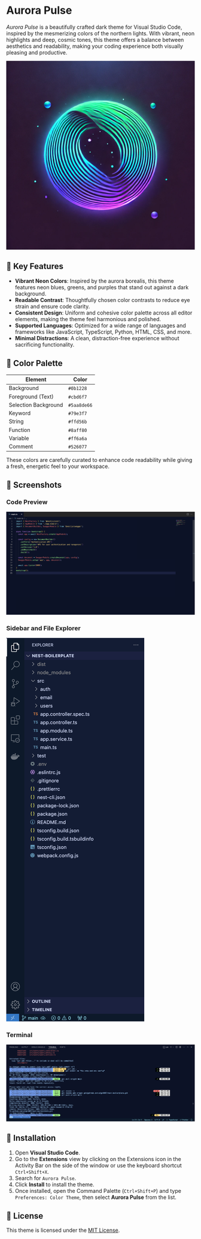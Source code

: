 # Aurora Pulse

_Aurora Pulse_ is a beautifully crafted dark theme for Visual Studio Code, inspired by the mesmerizing colors of the northern lights. With vibrant, neon highlights and deep, cosmic tones, this theme offers a balance between aesthetics and readability, making your coding experience both visually pleasing and productive.

![Aurora Pulse Logo](https://github.com/algol007/aurora-pulse/blob/main/images/aurora-pulse.png?raw=true)

## 🌌 Key Features

- **Vibrant Neon Colors**: Inspired by the aurora borealis, this theme features neon blues, greens, and purples that stand out against a dark background.
- **Readable Contrast**: Thoughtfully chosen color contrasts to reduce eye strain and ensure code clarity.
- **Consistent Design**: Uniform and cohesive color palette across all editor elements, making the theme feel harmonious and polished.
- **Supported Languages**: Optimized for a wide range of languages and frameworks like JavaScript, TypeScript, Python, HTML, CSS, and more.
- **Minimal Distractions**: A clean, distraction-free experience without sacrificing functionality.

## 🎨 Color Palette

| Element              | Color       |
| -------------------- | ----------- |
| Background           | `#0b1228`   |
| Foreground (Text)    | `#cbd6f7`   |
| Selection Background | `#5aa8de66` |
| Keyword              | `#79e3f7`   |
| String               | `#ffd56b`   |
| Function             | `#8aff80`   |
| Variable             | `#ff6a6a`   |
| Comment              | `#526077`   |

These colors are carefully curated to enhance code readability while giving a fresh, energetic feel to your workspace.

## 📸 Screenshots

### Code Preview

![Code Preview](https://github.com/algol007/aurora-pulse/blob/main/images/screenshot-1.png?raw=true)

### Sidebar and File Explorer

![Sidebar](https://github.com/algol007/aurora-pulse/blob/main/images/screenshot-2.png?raw=true)

### Terminal

![Terminal Preview](https://github.com/algol007/aurora-pulse/blob/main/images/screenshot-3.png?raw=true)

## 🚀 Installation

1. Open **Visual Studio Code**.
2. Go to the **Extensions** view by clicking on the Extensions icon in the Activity Bar on the side of the window or use the keyboard shortcut `Ctrl+Shift+X`.
3. Search for `Aurora Pulse`.
4. Click **Install** to install the theme.
5. Once installed, open the Command Palette (`Ctrl+Shift+P`) and type `Preferences: Color Theme`, then select **Aurora Pulse** from the list.

## 📝 License

This theme is licensed under the [MIT License](https://github.com/algol007/aurora-pulse/LICENSE.md).
